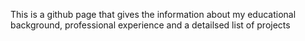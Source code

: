 This is a github page that gives the information about my educational background, professional experience and a detailsed list of projects
